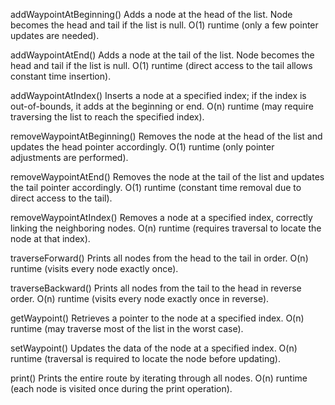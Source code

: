 addWaypointAtBeginning()
Adds a node at the head of the list. Node becomes the head and tail if the list is null.
O(1) runtime (only a few pointer updates are needed).

addWaypointAtEnd()
Adds a node at the tail of the list. Node becomes the head and tail if the list is null.
O(1) runtime (direct access to the tail allows constant time insertion).

addWaypointAtIndex()
Inserts a node at a specified index; if the index is out-of-bounds, it adds at the beginning or end.
O(n) runtime (may require traversing the list to reach the specified index).

removeWaypointAtBeginning()
Removes the node at the head of the list and updates the head pointer accordingly.
O(1) runtime (only pointer adjustments are performed).

removeWaypointAtEnd()
Removes the node at the tail of the list and updates the tail pointer accordingly.
O(1) runtime (constant time removal due to direct access to the tail).

removeWaypointAtIndex()
Removes a node at a specified index, correctly linking the neighboring nodes.
O(n) runtime (requires traversal to locate the node at that index).

traverseForward()
Prints all nodes from the head to the tail in order.
O(n) runtime (visits every node exactly once).

traverseBackward()
Prints all nodes from the tail to the head in reverse order.
O(n) runtime (visits every node exactly once in reverse).

getWaypoint()
Retrieves a pointer to the node at a specified index.
O(n) runtime (may traverse most of the list in the worst case).

setWaypoint()
Updates the data of the node at a specified index.
O(n) runtime (traversal is required to locate the node before updating).

print()
Prints the entire route by iterating through all nodes.
O(n) runtime (each node is visited once during the print operation).